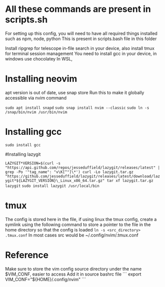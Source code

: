 # All these commands are present in scripts.sh

For setting up this config, you will need to have all required things installed such as npm, node, python
This is present in scripts.bash file in this folder

Install ripgrep for telescope in-file search in your device, also install tmux for terminal session management
You need to install gcc in your device, in windows use chocolatey
In WSL,

# Installing neovim

apt version is out of date, use snap store
Run this to make it globally accessible via nvim command

`sudo apt install snapd`
`sudo snap install nvim --classic`
`sudo ln -s /snap/bin/nvim /usr/bin/nvim`

# Installing gcc

`sudo install gcc`

#Installing lazygit

`LAZYGIT*VERSION=$(curl -s "https://api.github.com/repos/jesseduffield/lazygit/releases/latest" | grep -Po '"tag_name": "v\K[^"]\*') curl -Lo lazygit.tar.gz "https://github.com/jesseduffield/lazygit/releases/latest/download/lazygit*${LAZYGIT_VERSION}\_Linux_x86_64.tar.gz" tar xf lazygit.tar.gz lazygit`
`sudo install lazygit /usr/local/bin`

# tmux

The config is stored here in the file, if using linux the tmux config, create a symlink using the following command to store a pointer to the file in the home directory so that the config is loaded
`ln -s <src_directory> .tmux.conf`
In most cases src would be ~/.config/nvim/.tmux.conf

# Reference

Make sure to store the vim config source directory under the name $VIM_CONF, easier to access
Add it in source bashrc file
``` export VIM_CONF="${HOME}/.config/nvim" ```
